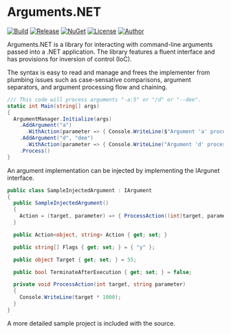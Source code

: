 # Arguments.NET
[![Build](https://ci.appveyor.com/api/projects/status/4nj8qmykpc7fulov?svg=true)](https://ci.appveyor.com/project/skthomasjr/arguments)
[![Release](https://img.shields.io/github/release/skthomasjr/Arguments.svg?maxAge=2592000)](https://github.com/skthomasjr/Arguments/releases)
[![NuGet](https://img.shields.io/nuget/v/Arguments.NET.svg)](https://www.nuget.org/packages/Arguments.NET)
[![License](https://img.shields.io/github/license/skthomasjr/Arguments.svg?maxAge=2592000)](LICENSE.md)
[![Author](https://img.shields.io/badge/author-Scott%20K.%20Thomas%2C%20Jr.-blue.svg?maxAge=2592000)](https://www.linkedin.com/in/skthomasjr)

Arguments.NET is a library for interacting with command-line arguments passed into a .NET application. The library features a fluent interface and has provisions for inversion of control (IoC).

The syntax is easy to read and manage and frees the implementer from plumbing issues such as case-sensative comparisons, argument separators, and argument processing flow and chaining.

```C#
/// This code will process arguments "-a:5" or "/d" or "--dee".
static int Main(string[] args)
{
  ArgumentManager.Initialize(args)
    .AddArgument("a")
      .WithAction(parameter => { Console.WriteLine($"Argument 'a' processed with value: {parameter}"); })
    .AddArgument("d", "dee")
      .WithAction(parameter => { Console.WriteLine("Argument 'd' processed"); })
    .Process()
}
```

An argument implementation can be injected by implementing the IArgunet interface.

```C#
public class SampleInjectedArgument : IArgument
{
  public SampleInjectedArgument()
  {
    Action = (target, parameter) => { ProcessAction((int)target, parameter); };
  }

  public Action<object, string> Action { get; set; }

  public string[] Flags { get; set; } = { "y" };

  public object Target { get; set; } = 55;

  public bool TerminateAfterExecution { get; set; } = false;

  private void ProcessAction(int target, string parameter)
  {
    Console.WriteLine(target * 1000);
  }
}
```
A more detailed sample project is included with the source.
